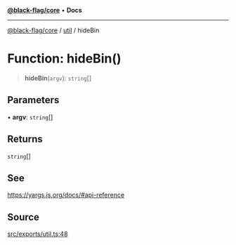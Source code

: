 [**@black-flag/core**](../../README.md) • **Docs**

***

[@black-flag/core](../../README.md) / [util](../README.md) / hideBin

# Function: hideBin()

> **hideBin**(`argv`): `string`[]

## Parameters

• **argv**: `string`[]

## Returns

`string`[]

## See

https://yargs.js.org/docs/#api-reference

## Source

[src/exports/util.ts:48](https://github.com/Xunnamius/black-flag/blob/35f66cc9d69f8434d03db49f067b4f7e03d4c58c/src/exports/util.ts#L48)
